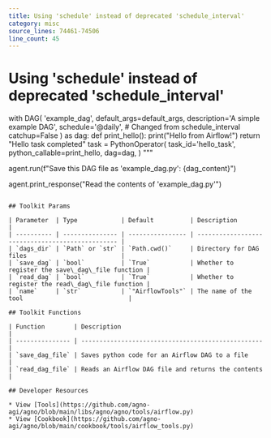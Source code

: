 ```yaml
---
title: Using 'schedule' instead of deprecated 'schedule_interval'
category: misc
source_lines: 74461-74506
line_count: 45
---
```


# Using 'schedule' instead of deprecated 'schedule_interval'
with DAG(
    'example_dag',
    default_args=default_args,
    description='A simple example DAG',
    schedule='@daily',  # Changed from schedule_interval
    catchup=False
) as dag:
    def print_hello():
        print("Hello from Airflow!")
        return "Hello task completed"
    task = PythonOperator(
        task_id='hello_task',
        python_callable=print_hello,
        dag=dag,
    )
"""

agent.run(f"Save this DAG file as 'example_dag.py': {dag_content}")

agent.print_response("Read the contents of 'example_dag.py'")
```

## Toolkit Params

| Parameter  | Type            | Default          | Description                                      |
| ---------- | --------------- | ---------------- | ------------------------------------------------ |
| `dags_dir` | `Path` or `str` | `Path.cwd()`     | Directory for DAG files                          |
| `save_dag` | `bool`          | `True`           | Whether to register the save\_dag\_file function |
| `read_dag` | `bool`          | `True`           | Whether to register the read\_dag\_file function |
| `name`     | `str`           | `"AirflowTools"` | The name of the tool                             |

## Toolkit Functions

| Function        | Description                                        |
| --------------- | -------------------------------------------------- |
| `save_dag_file` | Saves python code for an Airflow DAG to a file     |
| `read_dag_file` | Reads an Airflow DAG file and returns the contents |

## Developer Resources

* View [Tools](https://github.com/agno-agi/agno/blob/main/libs/agno/agno/tools/airflow.py)
* View [Cookbook](https://github.com/agno-agi/agno/blob/main/cookbook/tools/airflow_tools.py)


